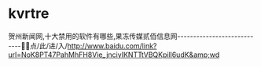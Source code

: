 # kvrtre
贺州新闻网,十大禁用的软件有哪些,果冻传媒贰佰信息网----------------------------🤕🤕点/此/进/入/http://www.baidu.com/link?url=NoK8PT47PahMhFH8Vie_jnciyIKNTTtVBQKpill6udK&amp;wd
